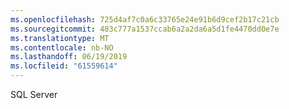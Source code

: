 ```yaml
---
ms.openlocfilehash: 725d4af7c0a6c33765e24e91b6d9cef2b17c21cb
ms.sourcegitcommit: 483c777a1537ccab6a2a2da6a5d1fe4470dd0e7e
ms.translationtype: MT
ms.contentlocale: nb-NO
ms.lasthandoff: 06/19/2019
ms.locfileid: "61559614"
---
```

SQL Server